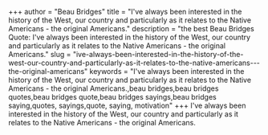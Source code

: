 +++
author = "Beau Bridges"
title = "I've always been interested in the history of the West, our country and particularly as it relates to the Native Americans - the original Americans."
description = "the best Beau Bridges Quote: I've always been interested in the history of the West, our country and particularly as it relates to the Native Americans - the original Americans."
slug = "ive-always-been-interested-in-the-history-of-the-west-our-country-and-particularly-as-it-relates-to-the-native-americans---the-original-americans"
keywords = "I've always been interested in the history of the West, our country and particularly as it relates to the Native Americans - the original Americans.,beau bridges,beau bridges quotes,beau bridges quote,beau bridges sayings,beau bridges saying,quotes, sayings,quote, saying, motivation"
+++
I've always been interested in the history of the West, our country and particularly as it relates to the Native Americans - the original Americans.
